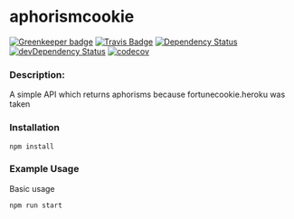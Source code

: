 aphorismcookie
=========

[![Greenkeeper badge](https://badges.greenkeeper.io/wh-iterabb-it/aphorismcookie.svg)](https://greenkeeper.io/)
[![Travis Badge](https://travis-ci.org/wh-iterabb-it/aphorismcookie.svg?branch=master)](https://travis-ci.org/wh-iterabb-it/aphorismcookie)
[![Dependency Status](https://img.shields.io/david/wh-iterabb-it/aphorismcookie.svg?style=flat)](https://david-dm.org/wh-iterabb-it/aphorismcookie#info=Dependencies)
[![devDependency Status](https://img.shields.io/david/dev/wh-iterabb-it/aphorismcookie.svg?style=flat)](https://david-dm.org/wh-iterabb-it/aphorismcookie#info=devDependencies)
[![codecov](https://codecov.io/gh/wh-iterabb-it/aphorismcookie/branch/master/graph/badge.svg)](https://codecov.io/gh/wh-iterabb-it/aphorismcookie)



### Description:

A simple API which returns aphorisms because fortunecookie.heroku was taken

### Installation

```
npm install
```
### Example Usage

Basic usage
```
npm run start
```
